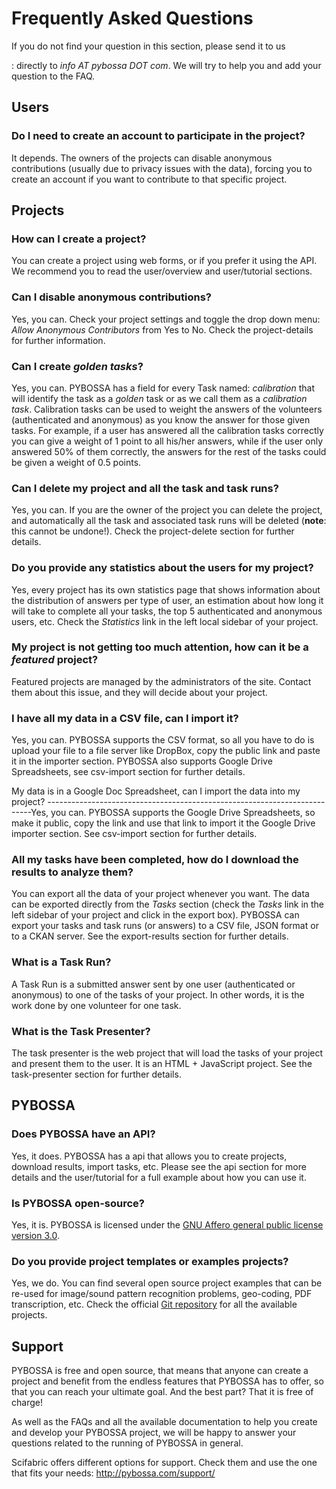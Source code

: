 Frequently Asked Questions
==========================

<div class="admonition note">

If you do not find your question in this section, please send it to us

:   directly to *info AT pybossa DOT com*. We will try to help you and
    add your question to the FAQ.

</div>

Users
-----

### Do I need to create an account to participate in the project?

It depends. The owners of the projects can disable anonymous
contributions (usually due to privacy issues with the data), forcing you
to create an account if you want to contribute to that specific project.

Projects
--------

### How can I create a project?

You can create a project using web forms, or if you prefer it using the
API. We recommend you to read the user/overview and user/tutorial
sections.

### Can I disable anonymous contributions?

Yes, you can. Check your project settings and toggle the drop down menu:
*Allow Anonymous Contributors* from Yes to No. Check the project-details
for further information.

### Can I create *golden tasks*?

Yes, you can. PYBOSSA has a field for every Task named: *calibration*
that will identify the task as a *golden* task or as we call them as a
*calibration task*. Calibration tasks can be used to weight the answers
of the volunteers (authenticated and anonymous) as you know the answer
for those given tasks. For example, if a user has answered all the
calibration tasks correctly you can give a weight of 1 point to all
his/her answers, while if the user only answered 50% of them correctly,
the answers for the rest of the tasks could be given a weight of 0.5
points.

### Can I delete my project and all the task and task runs?

Yes, you can. If you are the owner of the project you can delete the
project, and automatically all the task and associated task runs will be
deleted (**note**: this cannot be undone!). Check the project-delete
section for further details.

### Do you provide any statistics about the users for my project?

Yes, every project has its own statistics page that shows information
about the distribution of answers per type of user, an estimation about
how long it will take to complete all your tasks, the top 5
authenticated and anonymous users, etc. Check the *Statistics* link in
the left local sidebar of your project.

### My project is not getting too much attention, how can it be a *featured* project?

Featured projects are managed by the administrators of the site. Contact
them about this issue, and they will decide about your project.

### I have all my data in a CSV file, can I import it?

Yes, you can. PYBOSSA supports the CSV format, so all you have to do is
upload your file to a file server like DropBox, copy the public link and
paste it in the importer section. PYBOSSA also supports Google Drive
Spreadsheets, see csv-import section for further details.

My data is in a Google Doc Spreadsheet, can I import the data into my
project?
--------------------------------------------------------------------------Yes,
you can. PYBOSSA supports the Google Drive Spreadsheets, so make it
public, copy the link and use that link to import it the Google Drive
importer section. See csv-import section for further details.

### All my tasks have been completed, how do I download the results to analyze them?

You can export all the data of your project whenever you want. The data
can be exported directly from the *Tasks* section (check the *Tasks*
link in the left sidebar of your project and click in the export box).
PYBOSSA can export your tasks and task runs (or answers) to a CSV file,
JSON format or to a CKAN server. See the export-results section for
further details.

### What is a Task Run?

A Task Run is a submitted answer sent by one user (authenticated or
anonymous) to one of the tasks of your project. In other words, it is
the work done by one volunteer for one task.

### What is the Task Presenter?

The task presenter is the web project that will load the tasks of your
project and present them to the user. It is an HTML + JavaScript
project. See the task-presenter section for further details.

PYBOSSA
-------

### Does PYBOSSA have an API?

Yes, it does. PYBOSSA has a api that allows you to create projects,
download results, import tasks, etc. Please see the api section for more
details and the user/tutorial for a full example about how you can use
it.

### Is PYBOSSA open-source?

Yes, it is. PYBOSSA is licensed under the [GNU Affero general public
license version 3.0](http://www.gnu.org/licenses/agpl-3.0.html).

### Do you provide project templates or examples projects?

Yes, we do. You can find several open source project examples that can
be re-used for image/sound pattern recognition problems, geo-coding, PDF
transcription, etc. Check the official [Git
repository](http://github.com/Scifabric/) for all the available
projects.

Support
-------

PYBOSSA is free and open source, that means that anyone can create a
project and benefit from the endless features that PYBOSSA has to offer,
so that you can reach your ultimate goal. And the best part? That it is
free of charge!

As well as the FAQs and all the available documentation to help you
create and develop your PYBOSSA project, we will be happy to answer your
questions related to the running of PYBOSSA in general.

Scifabric offers different options for support. Check them and use the
one that fits your needs: <http://pybossa.com/support/>
